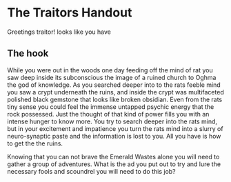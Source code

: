 # The Traitors Handout
Greetings traitor! looks like you have 

## The hook
While you were out in the woods one day feeding off the mind of rat you saw deep inside its subconscious the image of a ruined church to Oghma the god of knowledge. As you searched deeper into to the rats feeble mind you saw a crypt underneath the ruins, and inside the crypt was multifaceted polished black gemstone that looks like broken obsidian. Even from the rats tiny sense you could feel the immense untapped psychic energy that the rock possessed. Just the thought of that kind of power fills you with an intense hunger to know more. You try to search deeper into the rats mind, but in your excitement and impatience you turn the rats mind into a slurry of neuro-synaptic paste and the information is lost to you. All you have is how to get the the ruins. 

Knowing that you can not brave the Emerald Wastes alone you will need to gather a group of adventures. What is the ad you put out to try and lure the necessary fools and scoundrel you will need to do this job?